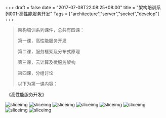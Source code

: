 +++
draft = false
date = "2017-07-08T22:08:25+08:00"
title = "架构培训系列001-高性能服务开发"
Tags = ["architecture","server","socket","develop"]
+++

> 架构培训系列课件，总共有四课：
>
> 第一课，高性能服务开发
>
> 第二课，服务框架及分布式原理
>
> 第三课，云计算及微服务架构
>
> 第四课，分组讨论
>
> 以下为第一课内容：



​						 《高性能服务开发》

![sliceimg](http://osrjkumus.bkt.clouddn.com/arch-001/%E5%B9%BB%E7%81%AF%E7%89%8701.jpg)
![sliceimg](http://osrjkumus.bkt.clouddn.com/arch-001/%E5%B9%BB%E7%81%AF%E7%89%8702.jpg)
![sliceimg](http://osrjkumus.bkt.clouddn.com/arch-001/%E5%B9%BB%E7%81%AF%E7%89%8703.jpg)
![sliceimg](http://osrjkumus.bkt.clouddn.com/arch-001/%E5%B9%BB%E7%81%AF%E7%89%8704.jpg)
![sliceimg](http://osrjkumus.bkt.clouddn.com/arch-001/%E5%B9%BB%E7%81%AF%E7%89%8705.jpg)
![sliceimg](http://osrjkumus.bkt.clouddn.com/arch-001/%E5%B9%BB%E7%81%AF%E7%89%8706.jpg)
![sliceimg](http://osrjkumus.bkt.clouddn.com/arch-001/%E5%B9%BB%E7%81%AF%E7%89%8707.jpg)
![sliceimg](http://osrjkumus.bkt.clouddn.com/arch-001/%E5%B9%BB%E7%81%AF%E7%89%8708.jpg)